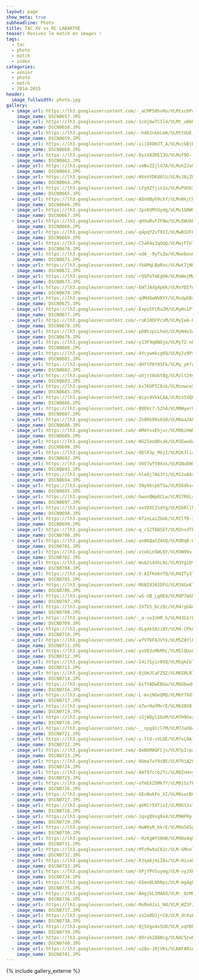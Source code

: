```yaml
---
layout: page
show_meta: true
subheadline: Photo
title: TAC XV vs RC LABARTHE
teaser: Revivez le match en images !
tags:
  - tac
  - photo
  - match
  - index
categories:
  - senior
  - photo
  - match
  - 2014-2015
header:
  image_fullwidth: photo.jpg
gallery:
  - image_url: https://lh3.googleusercontent.com/-_aCMP58hvRo/VLMtxc6PuFI/AAAAAAAANGA/97JGVRO20asOEGeMUxITEiISSHCiGQG-QCHM
    image_name: DSCN0657.JPG
  - image_url: https://lh3.googleusercontent.com/-1cUj6wTCIl4/VLMt_u0bHsI/AAAAAAAANGI/cs1sPuV0oXgYiIKRTroKALRX-H_PXY_RwCHM
    image_name: DSCN0658.JPG
  - image_url: https://lh3.googleusercontent.com/--hdb1nkbLmA/VLMttUUE_SI/AAAAAAAANF4/Iqh9W5nIDQM8R96lz6HjOQjTL_db_-9TwCHM
    image_name: DSCN0659.JPG
  - image_url: https://lh3.googleusercontent.com/-xiiOXOHJT_A/VLMujGBjbvI/AAAAAAAANGg/0Tq1zvGAMfYDME_JFWJ_bkL9Vl1_DRmpQCHM
    image_name: DSCN0660.JPG
  - image_url: https://lh3.googleusercontent.com/-OysX8ZKE13U/VLMuf9O--JI/AAAAAAAANGQ/QvZHDz5_9YE-b6G9uGB4XB8Nulbo0EcWwCHM
    image_name: DSCN0662.JPG
  - image_url: https://lh3.googleusercontent.com/-vmNxZIjld7A/VLMuhZJo0cI/AAAAAAAANGY/vvTnp0rno7cL6B5lx6pUc_uR-w8LlNc7gCHM
    image_name: DSCN0663.JPG
  - image_url: https://lh3.googleusercontent.com/-HVnhYDKd0lU/VLMvJ8jZQgI/AAAAAAAANGo/v5330y_ZhhEnS4mvFk-BozzuiC6w-JCRACHM
    image_name: DSCN0664.JPG
  - image_url: https://lh3.googleusercontent.com/-LFg9Zfjin1o/VLMvPUUb22I/AAAAAAAANG4/vkuBo-IO1pcTvVpdD7Sujgu6BruwNY-yQCHM
    image_name: DSCN0665.JPG
  - image_url: https://lh3.googleusercontent.com/-ADn0Byh9ckY/VLMvNkjCQBI/AAAAAAAANGw/Myyv0fjF1jcvrGMdov-6MnmgeHiLIoPXACHM
    image_name: DSCN0666.JPG
  - image_url: https://lh3.googleusercontent.com/-Jpx6UMtUydg/VLMv1G0WOKI/AAAAAAAANHA/caQ9tQUAZkcm4N8T9rkhqGyfW2FYyESgwCHM
    image_name: DSCN0667.JPG
  - image_url: https://lh3.googleusercontent.com/-qHVwRvFZFNw/VLMv5WU6hnI/AAAAAAAANHI/bYqavPODNZgfE47oejFoahShUMqRNYuxwCHM
    image_name: DSCN0668.JPG
  - image_url: https://lh3.googleusercontent.com/-q4pqYZvT91I/VLMwB1UF8RI/AAAAAAAANHQ/EvYUJiePgpwu0rD1-EEB4jaxC6RvbNICQCHM
    image_name: DSCN0669.JPG
  - image_url: https://lh3.googleusercontent.com/-C5aR4x3qOqQ/VLMwjFTnTKI/AAAAAAAANHY/fuiLlUmhbagfT1E_JKfJ-U7j8SPzBPB9gCHM
    image_name: DSCN0670.JPG
  - image_url: https://lh3.googleusercontent.com/-udA_-9yTsZw/VLMwobouCcI/AAAAAAAANHg/VjIArXJRAVQwY_CNALCNoDUlCrJikACSwCHM
    image_name: DSCN0671.JPG
  - image_url: https://lh3.googleusercontent.com/-YbAMqLBaRns/VLMwt7jNOCI/AAAAAAAANHo/Pnf1tk8X6cYBujRsbsH9kUocJ6ybhU5sQCHM
    image_name: DSCN0672.JPG
  - image_url: https://lh3.googleusercontent.com/-rQGPoTmEgHA/VLMxWejMWJI/AAAAAAAANHw/RBFy5bWdfnknJsg7YpNgTChLVqx7-zjAgCHM
    image_name: DSCN0673.JPG
  - image_url: https://lh3.googleusercontent.com/-EW7JAdg4p6k/VLMxYDIYnwI/AAAAAAAANH4/X4l1LxK6mOgs_BC6zAY1mu1pcglWROmiwCHM
    image_name: DSCN0674.JPG
  - image_url: https://lh3.googleusercontent.com/-qdMdGwNVRYY/VLMxdpDBs6I/AAAAAAAANIA/tZPIogw_BSAcPymKWRYpfliH2EuuwVf0wCHM
    image_name: DSCN0675.JPG
  - image_url: https://lh3.googleusercontent.com/-Expo5FCRa2M/VLMyHs1Pl4I/AAAAAAAANIM/SUFmQbMphfEjMllgRhjg4CsSKm3NKJTJQCHM
    image_name: DSCN0677.JPG
  - image_url: https://lh3.googleusercontent.com/-ruK10OFPcxM/VLMyIeA-61I/AAAAAAAANIU/Sjh0jZPZ6ecxUC3LKpk-WQL0O3W8_d5XgCHM
    image_name: DSCN0678.JPG
  - image_url: https://lh3.googleusercontent.com/-pD8hzpcLheU/VLMyN4e3qlI/AAAAAAAANIc/L3L9teZ52PwCvY_weCyxtM8qAmEigyS3gCHM
    image_name: DSCN0679.JPG
  - image_url: https://lh3.googleusercontent.com/-y13F9qANGjo/VLMy7Z-nb3I/AAAAAAAANIs/p2F1rryVl9YSce_LUBZe06jyVIp34dIEACHM
    image_name: DSCN0680.JPG
  - image_url: https://lh3.googleusercontent.com/-4Ycywmkcg6Q/VLMy2z9Px-I/AAAAAAAANIk/M7PsPyecvk4W3OZ6pczjWHv9_Nn5DmKEgCHM
    image_name: DSCN0681.JPG
  - image_url: https://lh3.googleusercontent.com/-dHTtP6Y9SFk/VLMy_yKfuRI/AAAAAAAANI0/vU3POpZhCrcqOrjeL7qhFY8tWstzTr0KQCHM
    image_name: DSCN0682.JPG
  - image_url: https://lh3.googleusercontent.com/-aVjrt0obtBg/VLMzlt24ysI/AAAAAAAANI8/Z_0N1zCyFtI2YKpYG15jxRzMXZtjPVvmQCHM
    image_name: DSCN0683.JPG
  - image_url: https://lh3.googleusercontent.com/-kx7KUPIC0ik/VLMzowceXXI/AAAAAAAANJE/Kh7O5Sh30bg3dHt__uWvLO4anPV0_LPRQCHM
    image_name: DSCN0685.JPG
  - image_url: https://lh3.googleusercontent.com/-0iycdVkkCAA/VLMzx5XQPSI/AAAAAAAANJM/81XKEXQXUwYh8JYE2BsVPKRyqcp4pawiwCHM
    image_name: DSCN0686.JPG
  - image_url: https://lh3.googleusercontent.com/-B8EKc7-52hA/VLM0WyerUBI/AAAAAAAANJY/GB91EUrIbQgqWFr4T3o-bIel33tCwHfcQCHM
    image_name: DSCN0687.JPG
  - image_url: https://lh3.googleusercontent.com/-Zn0Rk99sH10/VLM0aaJA6bI/AAAAAAAANJg/4TVIIEkfNiEOvy1nYcYyNDdN2-cAKUS2wCHM
    image_name: DSCN0688.JPG
  - image_url: https://lh3.googleusercontent.com/-AM4YvxEhjvc/VLM0biHmMlI/AAAAAAAANJo/5th6-s5uW78U6rLsavt7v6qg9opZqGpYwCHM
    image_name: DSCN0689.JPG
  - image_url: https://lh3.googleusercontent.com/-WG2IeoODcak/VLM1EwwdAmI/AAAAAAAANJw/IrGrtOwud-o7My-w4OFPL1TcMcLGZbR3wCHM
    image_name: DSCN0690.JPG
  - image_url: https://lh3.googleusercontent.com/-ODlR3p_MGjI/VLM1K3lixcI/AAAAAAAANJ4/5mPRKM5KCrsFw1VomrQmFoAGw9pljsRgQCHM
    image_name: DSCN0692.JPG
  - image_url: https://lh3.googleusercontent.com/-V6V7wf59Xos/VLM1NuEWOcI/AAAAAAAANKA/DNbX6Kwu5m8d1iNAsb-CVF8AIQmeMfF9QCHM
    image_name: DSCN0693.JPG
  - image_url: https://lh3.googleusercontent.com/-hleQj7AG3ts/VLM12uAXsLI/AAAAAAAANKI/WPKwzbWZnTo7NE-tkK-2a5J3_-OBxAiOgCHM
    image_name: DSCN0694.JPG
  - image_url: https://lh3.googleusercontent.com/-SNy9bcpbTSw/VLM16dkx4HI/AAAAAAAANKQ/VVrAvnS9pqYl65nD3IV4iGPkTPUI13f7ACHM
    image_name: DSCN0695.JPG
  - image_url: https://lh3.googleusercontent.com/-hwunQWp8CLw/VLM17R6LyXI/AAAAAAAANKY/hUyZYbUCXPASrnTmfaIv4rT2d8S3zpbIACHM
    image_name: DSCN0697.JPG
  - image_url: https://lh3.googleusercontent.com/-oxVDXCZvdYg/VLM2kRllhBI/AAAAAAAANKg/7VqgF22jym8qR0lz8XKTg3kgyi_FgfTgwCHM
    image_name: DSCN0698.JPG
  - image_url: https://lh3.googleusercontent.com/-6fzeLaiZGmk/VLM2lfB-JxI/AAAAAAAANKo/00oBgSUVWqgTVpzGllY1N0V7NnY5FSBlACHM
    image_name: DSCN0699.JPG
  - image_url: https://lh3.googleusercontent.com/-q_cS2T6B5EY/VLM2nsdTbxI/AAAAAAAANKw/y_pYxwRIyVMrHDvXhf7bffKPr-RY0T4RACHM
    image_name: DSCN0700.JPG
  - image_url: https://lh3.googleusercontent.com/-an0KQatZ4hQ/VLM3Rq0-QhI/AAAAAAAANK4/YHw0TBmXWaMJ2YIQBKya3tFcXTHgkQlsACHM
    image_name: DSCN0701.JPG
  - image_url: https://lh3.googleusercontent.com/-vtokLn5WL6Y/VLM3W99x_eI/AAAAAAAANLA/7PpYL-PWeWES8QWjJOfzdoxYLX7JRo5TgCHM
    image_name: DSCN0702.JPG
  - image_url: https://lh3.googleusercontent.com/-WuA2s4XhLNs/VLM3YgiDVsI/AAAAAAAANLI/Bkj4go99v1URuO05xZZ3MQxp_A-FSwu1ACHM
    image_name: DSCN0704.JPG
  - image_url: https://lh3.googleusercontent.com/-V-AIFKe6nTQ/VLM4ITy3lII/AAAAAAAANLc/JYpGBGvWTeMMh18-QKZ6W0YOgBey8768gCHM
    image_name: DSCN0705.JPG
  - image_url: https://lh3.googleusercontent.com/-MU0Z4302DFU/VLM34GxK7-I/AAAAAAAANLU/xMxuDywFDfcngRG6BDji9II7mehSo_M-QCHM
    image_name: DSCN0706.JPG
  - image_url: https://lh3.googleusercontent.com/-wS-UB_LgHEA/VLM4P7mGhsI/AAAAAAAANLk/cMf_XbGFnGcXabMRvgb6BD6maXxcBUw-wCHM
    image_name: DSCN0707.JPG
  - image_url: https://lh3.googleusercontent.com/-IXTb5_DczQc/VLM4rgG8ABI/AAAAAAAANLs/VcV1M4UKUx0Fgn3uLVgrILWIQPo9IZMJwCHM
    image_name: DSCN0708.JPG
  - image_url: https://lh3.googleusercontent.com/-_a-vu3zHR_k/VLM43G1rLVI/AAAAAAAANL0/qPvJ8Rvt64oWGFRyuwkbL8w5j_9Ual0ugCHM
    image_name: DSCN0709.JPG
  - image_url: https://lh3.googleusercontent.com/-OLg4kS6ziBY/VLM4-CPk8EI/AAAAAAAANL8/J7QTghR0V-Y7IaSMoGLfyGLLUIaP7TRvwCHM
    image_name: DSCN0710.JPG
  - image_url: https://lh3.googleusercontent.com/-wfVTKFbJVtk/VLM5Z8YlFuI/AAAAAAAANME/6JpJvnlBkH40WeeREaDYOxMhTvrdCgrOwCHM
    image_name: DSCN0711.JPG
  - image_url: https://lh3.googleusercontent.com/-yxV83sMkMhc/VLM5lQUx8LI/AAAAAAAANMM/HE2E6bD781QPg8OLvYjdStwT4rgvHJwhQCHM
    image_name: DSCN0712.JPG
  - image_url: https://lh3.googleusercontent.com/-S4i7Syir8VQ/VLM5qkFkTAI/AAAAAAAANMU/_h-SujecNEQk60d2bGObNBzoQDbCQpiQgCHM
    image_name: DSCN0713.JPG
  - image_url: https://lh3.googleusercontent.com/-OjUmJCaFZ5I/VLM6IRLRI0I/AAAAAAAANMc/BbDdTERkA3MMBVpSwRO8yQOBpgHiI_thACHM
    image_name: DSCN0714.JPG
  - image_url: https://lh3.googleusercontent.com/-bifYADwEBGw/VLM6Ubwdm3I/AAAAAAAANMk/TEGVwHWFFdoor2nt7QXcP9i1qUZ2jlhtQCHM
    image_name: DSCN0716.JPG
  - image_url: https://lh3.googleusercontent.com/-L-mvjNGeQMQ/VLM6Y7XdtqI/AAAAAAAANMs/BI_vtAkk7ekeOPHcUm2YNy8CvpMn45Y7QCHM
    image_name: DSCN0717.JPG
  - image_url: https://lh3.googleusercontent.com/-aTwrHafMvrE/VLM630X8_sI/AAAAAAAANM0/2AvOjcHjyng5zsatWr6VKAg9L70hGRWfwCHM
    image_name: DSCN0719.JPG
  - image_url: https://lh3.googleusercontent.com/-zGjWOyl1GnM/VLM7H9Sez8I/AAAAAAAANM8/Z-r_jK3jsMYsnc9O-HEMXEKu5A7pBJqGwCHM
    image_name: DSCN0720.JPG
  - image_url: https://lh3.googleusercontent.com/-__npgXCrl7M/VLM7JaX84RI/AAAAAAAANNE/Zp-EOzPwdvoiKrnrspLgjKaKt3gkWJlJQCHM
    image_name: DSCN0721.JPG
  - image_url: https://lh3.googleusercontent.com/-s-ltd-sVLOE/VLM7xL9A1JI/AAAAAAAANNU/cC8zIxcZMKY4muAwaiufxAc9UljF8WIkwCHM
    image_name: DSCN0722.JPG
  - image_url: https://lh3.googleusercontent.com/-QeB6MAQFCjs/VLM7pIrpxQI/AAAAAAAANNM/5IZb5TVkwvYqMm2Dil3e4KkMiRqYIJ0ngCHM
    image_name: DSCN0723.JPG
  - image_url: https://lh3.googleusercontent.com/-9Uma7uf9sBE/VLM79iA28cI/AAAAAAAANNc/fmOFnRIL3ggRWxOO1ejhwo0HoqE-sXUtACHM
    image_name: DSCN0724.JPG
  - image_url: https://lh3.googleusercontent.com/-0AT97ccb2Tc/VLM8ZnHvyeI/AAAAAAAANNk/EPrYWVHfpTAGwCq6XVetYAeTcaDJHLKnwCHM
    image_name: DSCN0725.JPG
  - image_url: https://lh3.googleusercontent.com/-ofmEk2SMkfY/VLM8jSzfPCI/AAAAAAAANNs/UycVBJcGrvAXMe1_iC5fvHUex-oR-0HLQCHM
    image_name: DSCN0726.JPG
  - image_url: https://lh3.googleusercontent.com/-GEvNukFn_XI/VLM8sxcBCMI/AAAAAAAANN0/RFCSOrZT7LEj68Ivw75QpHXeS1UVNz49ACHM
    image_name: DSCN0727.JPG
  - image_url: https://lh3.googleusercontent.com/-qVRCr5XTioI/VLM9GtJx7KI/AAAAAAAANN8/ilei5MkYO5squRcONJOyo_X5sJSAOE9rQCHM
    image_name: DSCN0728.JPG
  - image_url: https://lh3.googleusercontent.com/-JqvgQVvg8x4/VLM9WFRp-iI/AAAAAAAANOE/pi6J-uXZaMIKzwLfy7WC52S7Z5H03WV3QCHM
    image_name: DSCN0729.JPG
  - image_url: https://lh3.googleusercontent.com/-HwW0yR_bkrE/VLM9a5ASgwI/AAAAAAAANOM/06BSdsT9Qkcs8y1u0hjQH2IKAkO18EGDgCHM
    image_name: DSCN0730.JPG
  - image_url: https://lh3.googleusercontent.com/--RzKgWYS0m0/VLM90o4qO5I/AAAAAAAANOU/4aWNuttqiiIogBgITPW-1eyX-dtBQALjQCHM
    image_name: DSCN0731.JPG
  - image_url: https://lh3.googleusercontent.com/-MTzRwXoC61c/VLM-GMnnTMI/AAAAAAAANOc/mNmHE64MqyIjLcc44iH5G4N44GmCqE3nACHM
    image_name: DSCN0732.JPG
  - image_url: https://lh3.googleusercontent.com/-RJqa6jmiIBs/VLM-HivaUMI/AAAAAAAANOk/9rD5opO_QTQlRItCOf8moSceHQKbdjN0gCHM
    image_name: DSCN0733.JPG
  - image_url: https://lh3.googleusercontent.com/-hPjfPVSuymg/VLM-vyJXKvI/AAAAAAAANO0/LcjghVbMRKU9zJ6TSmXkE1LWnXthdSjlACHM
    image_name: DSCN0734.JPG
  - image_url: https://lh3.googleusercontent.com/-G5enOLNhNps/VLM-mg4gkmI/AAAAAAAANOs/0ovFa14JqjoQyYo50cTwLJSSgpde76QuQCHM
    image_name: DSCN0735.JPG
  - image_url: https://lh3.googleusercontent.com/-AmgjkLIMA60/VLM-_QcMD7I/AAAAAAAANO8/2GeZCnH75D44Zu1-rRzjN5Lt3oBRmddngCHM
    image_name: DSCN0736.JPG
  - image_url: https://lh3.googleusercontent.com/-MvRe6Jsi_N4/VLM_WZ3Fz5I/AAAAAAAANPE/Qf2Tcc8DmjYde3nOlmUyMA1X46O3F3LFQCHM
    image_name: DSCN0737.JPG
  - image_url: https://lh3.googleusercontent.com/-zo2eOD2jrC8/VLM_dcXoLQI/AAAAAAAANPM/PDlkppjIjfcudFXxS7BiewPFM03mGx1mgCHM
    image_name: DSCN0738.JPG
  - image_url: https://lh3.googleusercontent.com/-Qj5Xgo4xSU8/VLM_xqYDP-I/AAAAAAAANPU/ZMgBNpuhTyYCDndCgIOwFQFEwyMzFRh5gCHM
    image_name: DSCN0739.JPG
  - image_url: https://lh3.googleusercontent.com/-Q9rshI88Ncg/VLNACSzwBeI/AAAAAAAANPc/d1zN2YclAdMF1ygmvLZzp8_bMJwyI4N4QCHM
    image_name: DSCN0740.JPG
  - image_url: https://lh3.googleusercontent.com/-u28o-JOjVKs/VLNAFARxAJI/AAAAAAAANPk/NqHxsPJuSeIClQWnZFKuxx0KrcttEprawCHM
    image_name: DSCN0741.JPG
---
```

{% include gallery_externe %}
